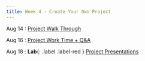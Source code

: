 ```yaml
---
title: Week 4 - Create Your Own Project
---
```


Aug 14
: [Project Walk Through](#)

Aug 16
: [Project Work Time + Q&A](#)
  

Aug 18
: **Lab**{: .label .label-red } [Project Presentations](#)

